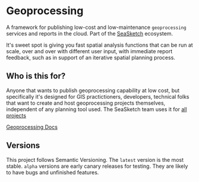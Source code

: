 # Geoprocessing

A framework for publishing low-cost and low-maintenance `geoprocessing` services and reports in the cloud.  Part of the [SeaSketch](https://seasketch.org/) ecosystem.

It's sweet spot is giving you fast spatial analysis functions that can be run at scale, over and over with different user input, with immediate report feedback, such as in support of an iterative spatial planning process.

## Who is this for?

Anyone that wants to publish geoprocessing capability at low cost, but specifically it's designed for GIS practictioners, developers, technical folks that want to create and host geoprocessing projects themselves, independent of any planning tool used. The SeaSketch team uses it for [all projects](https://github.com/mcclintock-lab?q=-next&type=&language=&sort=)

[Geoprocessing Docs](https://github.com/seasketch/geoprocessing#readme)

## Versions

This project follows Semantic Versioning. The `latest` version is the most stable. `alpha` versions are early canary releases for testing.  They are likely to have bugs and unfinished features.